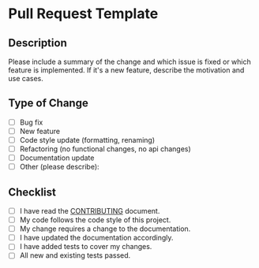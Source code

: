 # Pull Request Template

## Description

Please include a summary of the change and which issue is fixed or which feature is implemented. If it's a new feature, describe the motivation and use cases.

## Type of Change

- [ ] Bug fix
- [ ] New feature
- [ ] Code style update (formatting, renaming)
- [ ] Refactoring (no functional changes, no api changes)
- [ ] Documentation update
- [ ] Other (please describe):

## Checklist

- [ ] I have read the [CONTRIBUTING](https://github.com/devdaim6/onmi-assistant/blob/main/CONTRIBUTING.md) document.
- [ ] My code follows the code style of this project.
- [ ] My change requires a change to the documentation.
- [ ] I have updated the documentation accordingly.
- [ ] I have added tests to cover my changes.
- [ ] All new and existing tests passed.
